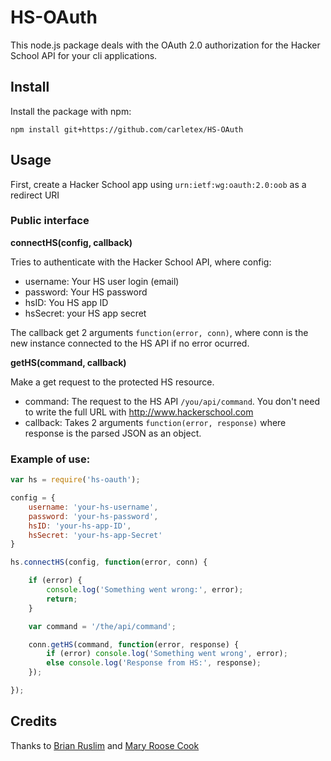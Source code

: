 # HS-OAuth

This node.js package deals with the OAuth 2.0 authorization for the Hacker School API for your cli applications.

## Install

Install the package with npm:

`npm install git+https://github.com/carletex/HS-OAuth`

## Usage

First, create a Hacker School app using `urn:ietf:wg:oauth:2.0:oob` as a redirect URI

### Public interface

__connectHS(config, callback)__

Tries to authenticate with the Hacker School API, where config:

- username: Your HS user login (email)
- password: Your HS password
- hsID: You HS app ID
- hsSecret: your HS app secret

The callback get 2 arguments `function(error, conn)`, where conn is the new instance connected to the HS API if no error ocurred.

__getHS(command, callback)__

Make a get request to the protected HS resource.

- command: The request to the HS API `/you/api/command`. You don't need to write the full URL with http://www.hackerschool.com
- callback: Takes 2 arguments `function(error, response)` where response is the parsed JSON as an object.


### Example of use:

```javascript
var hs = require('hs-oauth');

config = {
    username: 'your-hs-username',
    password: 'your-hs-password',
    hsID: 'your-hs-app-ID',
    hsSecret: 'your-hs-app-Secret'
}

hs.connectHS(config, function(error, conn) {

    if (error) {
        console.log('Something went wrong:', error);
        return;
    }

    var command = '/the/api/command';

    conn.getHS(command, function(error, response) {
        if (error) console.log('Something went wrong', error);
        else console.log('Response from HS:', response);
    });

});

```

## Credits

Thanks to [Brian Ruslim](https://github.com/bruslim) and [Mary Roose Cook](https://github.com/maryrosecook)